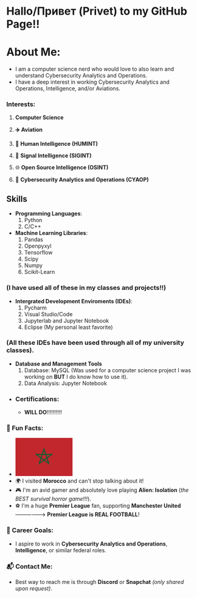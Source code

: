 # Hallo/Привет (Privet) to my GitHub Page!!

# About Me: 
- I am a computer science nerd who would love to also learn and understand Cybersecurity Analytics and Operations.
- I have a deep interest in working Cybersecurity Analytics and Operations, Intelligence, and/or Aviations. 

### Interests:
1. **Computer Science**
2. **✈️ Aviation**
3. 🧠 **Human Intelligence (HUMINT)**
4. 📡 **Signal Intelligence (SIGINT)**
5. 🌐 **Open Source Intelligence (OSINT)**

7. 🔐 **Cybersecurity Analytics and Operations (CYAOP)**

## Skills
- **Programming Languages**:
  1. Python
  2. C/C++
- **Machine Learning Libraries**:
  1. Pandas
  2. Openpyxyl
  3. Tensorflow
  4. Scipy
  5. Numpy
  6. Scikit-Learn
### **(I have used all of these in my classes and projects!!)**
- **Intergrated Development Enviroments (IDEs)**:
  1. Pycharm
  2. Visual Studio/Code
  3. Jupyterlab and Jupyter Notebook
  4. Eclipse (My personal least favorite)
### **(All these IDEs have been used through all of my university classes)**.
- **Database and Management Tools**
  1. Database: MySQL (Was used for a computer science project I was working on **BUT** I do know how to use it).
  2. Data Analysis: Jupyter Notebook
- ### Certifications:
  - **WILL DO**!!!!!!!!!!

### 🌟 Fun Facts:
- <img src="https://github.com/HydraCommander23/AboutMe-/raw/main/Morocco%20Flag.png" width="150">
- 🌍 I visited **Morocco** and can't stop talking about it!
- 🎮 I'm an avid gamer and absolutely love playing **Alien: Isolation** (*the BEST survival horror game!!!*).
- ⚽ I'm a huge **Premier League** fan, supporting **Manchester United** ——————> **Premier League is REAL FOOTBALL**!

### 🎯 Career Goals:
- I aspire to work in **Cybersecurity Analytics and Operations**, **Intelligence**, or similar federal roles.

### 📬 Contact Me:
- Best way to reach me is through **Discord** or **Snapchat** *(only shared upon request)*.

<!---
HydraCommander23/HydraCommander23 is a ✨ special ✨ repository because its `README.md` (this file) appears on your GitHub profile.
You can click the Preview link to take a look at your changes.
--->
